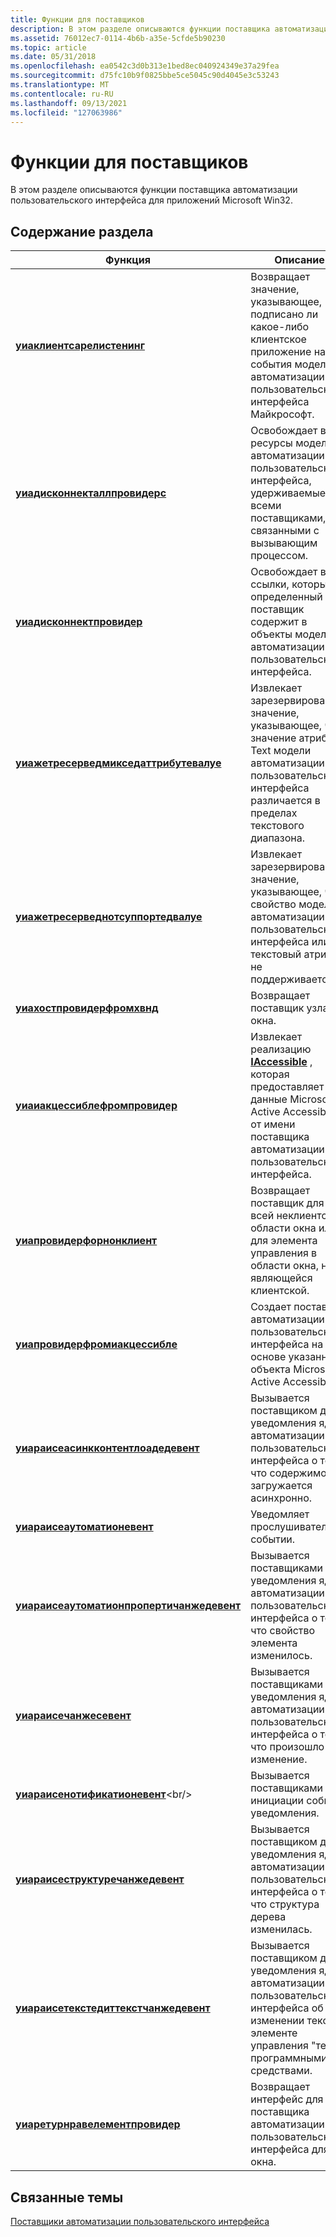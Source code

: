 ```yaml
---
title: Функции для поставщиков
description: В этом разделе описываются функции поставщика автоматизации пользовательского интерфейса для приложений Microsoft Win32.
ms.assetid: 76012ec7-0114-4b6b-a35e-5cfde5b90230
ms.topic: article
ms.date: 05/31/2018
ms.openlocfilehash: ea0542c3d0b313e1bed8ec040924349e37a29fea
ms.sourcegitcommit: d75fc10b9f0825bbe5ce5045c90d4045e3c53243
ms.translationtype: MT
ms.contentlocale: ru-RU
ms.lasthandoff: 09/13/2021
ms.locfileid: "127063986"
---
```

# <a name="functions-for-providers"></a>Функции для поставщиков

В этом разделе описываются функции поставщика автоматизации пользовательского интерфейса для приложений Microsoft Win32.

## <a name="in-this-section"></a>Содержание раздела



| Функция                                                                                                 | Описание                                                                                                                                                        |
|----------------------------------------------------------------------------------------------------------|--------------------------------------------------------------------------------------------------------------------------------------------------------------------|
| [**уиаклиентсарелистенинг**](/windows/desktop/api/UIAutomationCoreApi/nf-uiautomationcoreapi-uiaclientsarelistening)<br/>                       | Возвращает значение, указывающее, подписано ли какое-либо клиентское приложение на события модели автоматизации пользовательского интерфейса Майкрософт.<br/>                                             |
| [**уиадисконнекталлпровидерс**](/windows/desktop/api/UIAutomationCoreApi/nf-uiautomationcoreapi-uiadisconnectallproviders)<br/>                         | Освобождает все ресурсы модели автоматизации пользовательского интерфейса, удерживаемые всеми поставщиками, связанными с вызывающим процессом. <br/>                                               |
| [**уиадисконнектпровидер**](/windows/desktop/api/UIAutomationCoreApi/nf-uiautomationcoreapi-uiadisconnectprovider)<br/>                                 | Освобождает все ссылки, которые определенный поставщик содержит в объекты модели автоматизации пользовательского интерфейса.<br/>                                                                      |
| [**уиажетресерведмикседаттрибутевалуе**](/windows/desktop/api/UIAutomationCoreApi/nf-uiautomationcoreapi-uiagetreservedmixedattributevalue)<br/> | Извлекает зарезервированное значение, указывающее, что значение атрибута Text модели автоматизации пользовательского интерфейса различается в пределах текстового диапазона.<br/>                                      |
| [**уиажетресерведнотсуппортедвалуе**](/windows/desktop/api/UIAutomationCoreApi/nf-uiautomationcoreapi-uiagetreservednotsupportedvalue)<br/>     | Извлекает зарезервированное значение, указывающее, что свойство модели автоматизации пользовательского интерфейса или текстовый атрибут не поддерживается.<br/>                                               |
| [**уиахостпровидерфромхвнд**](/windows/desktop/api/UIAutomationCoreApi/nf-uiautomationcoreapi-uiahostproviderfromhwnd)<br/>                     | Возвращает поставщик узла для окна.<br/>                                                                                                                    |
| [**уиаиакцессиблефромпровидер**](/windows/desktop/api/uiautomationcoreapi/nf-uiautomationcoreapi-uiaiaccessiblefromprovider)<br/>                   | Извлекает реализацию [**IAccessible**](/windows/desktop/api/oleacc/nn-oleacc-iaccessible) , которая предоставляет данные Microsoft Active Accessibility от имени поставщика автоматизации пользовательского интерфейса.<br/> |
| [**уиапровидерфорнонклиент**](/windows/desktop/api/UIAutomationCoreApi/nf-uiautomationcoreapi-uiaproviderfornonclient)<br/>                     | Возвращает поставщик для всей неклиентской области окна или для элемента управления в области окна, не являющейся клиентской.<br/>                                      |
| [**уиапровидерфромиакцессибле**](/windows/desktop/api/UIAutomationCoreApi/nf-uiautomationcoreapi-uiaproviderfromiaccessible)<br/>               | Создает поставщик автоматизации пользовательского интерфейса на основе указанного объекта Microsoft Active Accessibility.<br/>                                                          |
| [**уиараисеасинкконтентлоадедевент**](/windows/desktop/api/UIAutomationCoreApi/nf-uiautomationcoreapi-uiaraiseasynccontentloadedevent)<br/>     | Вызывается поставщиком для уведомления ядра автоматизации пользовательского интерфейса о том, что содержимое загружается асинхронно.<br/>                                                      |
| [**уиараисеаутоматионевент**](/windows/desktop/api/UIAutomationCoreApi/nf-uiautomationcoreapi-uiaraiseautomationevent)<br/>                     | Уведомляет прослушиватели о событии.<br/>                                                                                                                         |
| [**уиараисеаутоматионпропертичанжедевент**](/windows/desktop/api/UIAutomationCoreApi/nf-uiautomationcoreapi-uiaraiseautomationpropertychangedevent)<br/>    | Вызывается поставщиками для уведомления ядра автоматизации пользовательского интерфейса о том, что свойство элемента изменилось.<br/>                                                              |
| [**уиараисечанжесевент**](/windows/desktop/api/UIAutomationCoreApi/nf-uiautomationcoreapi-uiaraisechangesevent)<br/>                           | Вызывается поставщиками для уведомления ядра автоматизации пользовательского интерфейса о том, что произошло изменение.<br/>                                                                        |
| [**уиараисенотификатионевент**](https://www.bing.com/search?q=**UiaRaiseNotificationEvent**)<br/>             | Вызывается поставщиками для инициации события уведомления.<br/>                                                                                                   |
| [**уиараисеструктуречанжедевент**](/windows/desktop/api/UIAutomationCoreApi/nf-uiautomationcoreapi-uiaraisestructurechangedevent)<br/>         | Вызывается поставщиком для уведомления ядра автоматизации пользовательского интерфейса о том, что структура дерева изменилась.<br/>                                                              |
| [**уиараисетекстедиттекстчанжедевент**](/windows/desktop/api/UIAutomationCoreApi/nf-uiautomationcoreapi-uiaraisetextedittextchangedevent)<br/>   | Вызывается поставщиком для уведомления ядра автоматизации пользовательского интерфейса об изменении текста в элементе управления "текст" программными средствами.<br/>                                            |
| [**уиаретурнравелементпровидер**](/windows/desktop/api/UIAutomationCoreApi/nf-uiautomationcoreapi-uiareturnrawelementprovider)<br/>             | Возвращает интерфейс для поставщика автоматизации пользовательского интерфейса для окна.<br/>                                                                                           |



 

## <a name="related-topics"></a>Связанные темы

<dl> <dt>

[Поставщики автоматизации пользовательского интерфейса](uiauto-entry-uiautoprovidersforwin32apps.md)
</dt> </dl>

 

